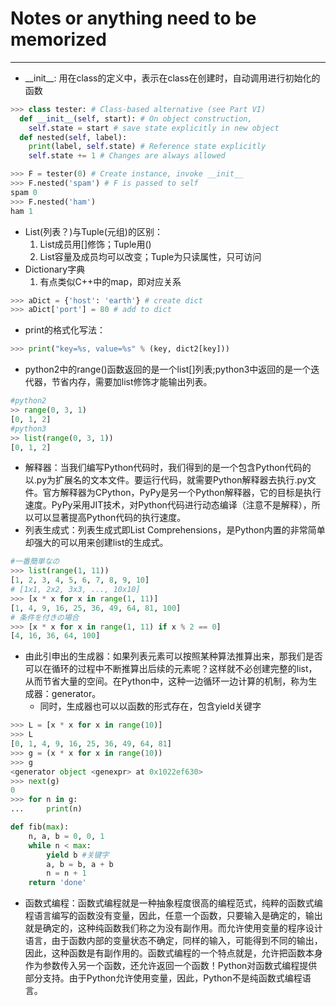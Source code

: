 # Notes or anything need to be memorized

* * *

-   \_\_init\_\_: 用在class的定义中，表示在class在创建时，自动调用进行初始化的函数

```python
>>> class tester: # Class-based alternative (see Part VI)
  def __init__(self, start): # On object construction,
    self.state = start # save state explicitly in new object
  def nested(self, label):
    print(label, self.state) # Reference state explicitly
    self.state += 1 # Changes are always allowed

>>> F = tester(0) # Create instance, invoke __init__
>>> F.nested('spam') # F is passed to self
spam 0
>>> F.nested('ham')
ham 1
```

-   List(列表？)与Tuple(元组)的区别：
    1.  List成员用\[]修饰；Tuple用()
    2.  List容量及成员均可以改变；Tuple为只读属性，只可访问
-   Dictionary字典
    1.  有点类似C++中的map，即对应关系

```Python
>>> aDict = {'host': 'earth'} # create dict
>>> aDict['port'] = 80 # add to dict
```

-   print的格式化写法：

```python
>>> print("key=%s, value=%s" % (key, dict2[key]))
```

-   python2中的range()函数返回的是一个list\[]列表;python3中返回的是一个迭代器，节省内存，需要加list修饰才能输出列表。

```python
#python2
>> range(0, 3, 1)
[0, 1, 2]
#python3
>> list(range(0, 3, 1))
[0, 1, 2]
```

-   解释器：当我们编写Python代码时，我们得到的是一个包含Python代码的以.py为扩展名的文本文件。要运行代码，就需要Python解释器去执行.py文件。官方解释器为CPython，PyPy是另一个Python解释器，它的目标是执行速度。PyPy采用JIT技术，对Python代码进行动态编译（注意不是解释），所以可以显著提高Python代码的执行速度。
-   列表生成式：列表生成式即List Comprehensions，是Python内置的非常简单却强大的可以用来创建list的生成式。

```python
#一番簡単なの
>>> list(range(1, 11))
[1, 2, 3, 4, 5, 6, 7, 8, 9, 10]
# [1x1, 2x2, 3x3, ..., 10x10]
>>> [x * x for x in range(1, 11)]
[1, 4, 9, 16, 25, 36, 49, 64, 81, 100]
# 条件を付きの場合
>>> [x * x for x in range(1, 11) if x % 2 == 0]
[4, 16, 36, 64, 100]
```

-   由此引申出的生成器：如果列表元素可以按照某种算法推算出来，那我们是否可以在循环的过程中不断推算出后续的元素呢？这样就不必创建完整的list，从而节省大量的空间。在Python中，这种一边循环一边计算的机制，称为生成器：generator。
    -   同时，生成器也可以以函数的形式存在，包含yield关键字

```python
>>> L = [x * x for x in range(10)]
>>> L
[0, 1, 4, 9, 16, 25, 36, 49, 64, 81]
>>> g = (x * x for x in range(10))
>>> g
<generator object <genexpr> at 0x1022ef630>
>>> next(g)
0
>>> for n in g:
...     print(n)
```

```python
def fib(max):
    n, a, b = 0, 0, 1
    while n < max:
        yield b #关键字
        a, b = b, a + b
        n = n + 1
    return 'done'
```

-   函数式编程：函数式编程就是一种抽象程度很高的编程范式，纯粹的函数式编程语言编写的函数没有变量，因此，任意一个函数，只要输入是确定的，输出就是确定的，这种纯函数我们称之为没有副作用。而允许使用变量的程序设计语言，由于函数内部的变量状态不确定，同样的输入，可能得到不同的输出，因此，这种函数是有副作用的。函数式编程的一个特点就是，允许把函数本身作为参数传入另一个函数，还允许返回一个函数！Python对函数式编程提供部分支持。由于Python允许使用变量，因此，Python不是纯函数式编程语言。
